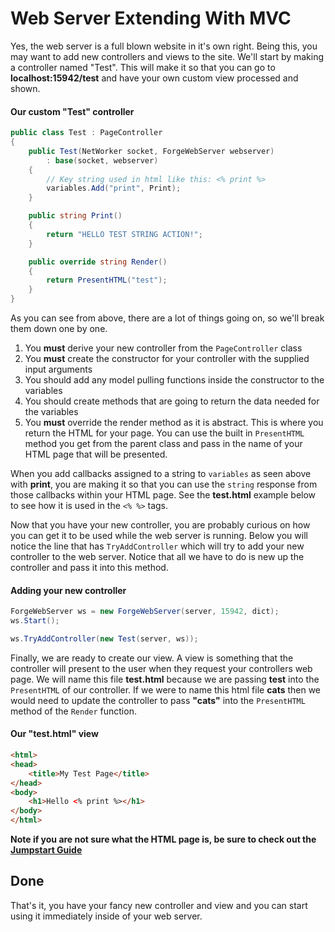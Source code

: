 # Web Server Extending With MVC
Yes, the web server is a full blown website in it's own right. Being this, you may want to add new controllers and views to the site. We'll start by making a controller named "Test". This will make it so that you can go to **localhost:15942/test** and have your own custom view processed and shown.

#### Our custom "Test" controller
```csharp
public class Test : PageController
{
    public Test(NetWorker socket, ForgeWebServer webserver)
        : base(socket, webserver)
    {
        // Key string used in html like this: <% print %>
        variables.Add("print", Print);
    }

    public string Print()
    {
        return "HELLO TEST STRING ACTION!";
    }

    public override string Render()
    {
        return PresentHTML("test");
    }
}
```

As you can see from above, there are a lot of things going on, so we'll break them down one by one.
1. You **must** derive your new controller from the `PageController` class
2. You **must** create the constructor for your controller with the supplied input arguments
3. You should add any model pulling functions inside the constructor to the variables
4. You should create methods that are going to return the data needed for the variables
5. You **must** override the render method as it is abstract. This is where you return the HTML for your page. You can use the built in `PresentHTML` method you get from the parent class and pass in the name of your HTML page that will be presented.

When you add callbacks assigned to a string to `variables` as seen above with **print**, you are making it so that you can use the `string` response from those callbacks within your HTML page. See the **test.html** example below to see how it is used in the `<% %>` tags.

Now that you have your new controller, you are probably curious on how you can get it to be used while the web server is running. Below you will notice the line that has `TryAddController` which will try to add your new controller to the web server. Notice that all we have to do is new up the controller and pass it into this method.

#### Adding your new controller
```csharp
ForgeWebServer ws = new ForgeWebServer(server, 15942, dict);
ws.Start();

ws.TryAddController(new Test(server, ws));
```

Finally, we are ready to create our view. A view is something that the controller will present to the user when they request your controllers web page. We will name this file **test.html** because we are passing **test** into the `PresentHTML` of our controller. If we were to name this html file **cats** then we would need to update the controller to pass **"cats"** into the `PresentHTML` method of the `Render` function.

#### Our "test.html" view
```html
<html>
<head>
    <title>My Test Page</title>
</head>
<body>
    <h1>Hello <% print %></h1>
</body>
</html>
```

**Note if you are not sure what the HTML page is, be sure to check out the [Jumpstart Guide](jumpstart.md)**

## Done
That's it, you have your fancy new controller and view and you can start using it immediately inside of your web server.